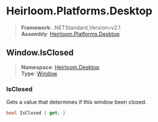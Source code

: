 # Heirloom.Platforms.Desktop

> **Framework**: .NETStandard,Version=v2.1  
> **Assembly**: [Heirloom.Platforms.Desktop][0]  

## Window.IsClosed

> **Namespace**: [Heirloom.Desktop][0]  
> **Type**: [Window][1]  

### IsClosed

Gets a value that determines if this window been closed.

```cs
bool IsClosed { get; }
```

[0]: ../Heirloom.Platforms.Desktop.md
[1]: Heirloom.Desktop.Window.md
